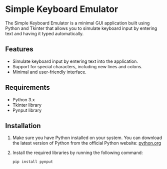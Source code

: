 # Simple Keyboard Emulator

The Simple Keyboard Emulator is a minimal GUI application built using Python and Tkinter that allows you to simulate keyboard input by entering text and having it typed automatically.

## Features

- Simulate keyboard input by entering text into the application.
- Support for special characters, including new lines and colons.
- Minimal and user-friendly interface.

## Requirements

- Python 3.x
- Tkinter library
- Pynput library

## Installation

1. Make sure you have Python installed on your system. You can download the latest version of Python from the official Python website: [python.org](https://www.python.org/downloads/)

2. Install the required libraries by running the following command:

   ```shell
   pip install pynput
